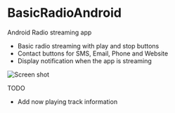 BasicRadioAndroid
=================

Android Radio streaming app

 - Basic radio streaming with play and stop buttons
 - Contact buttons for SMS, Email, Phone and Website
 - Display notification when the app is streaming
 
 
 ![Screen shot](http://i.imgur.com/M8Au6cv.png)
 
 TODO 
 - Add now playing track information
 
